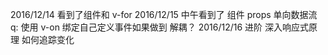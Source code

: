 2016/12/14   看到了组件和 v-for 
2016/12/15   中午看到了 组件 props 单向数据流
	  q: 使用 v-on 绑定自己定义事件如果做到 解耦？
2016/12/16   进阶 深入响应式原理 如何追踪变化
